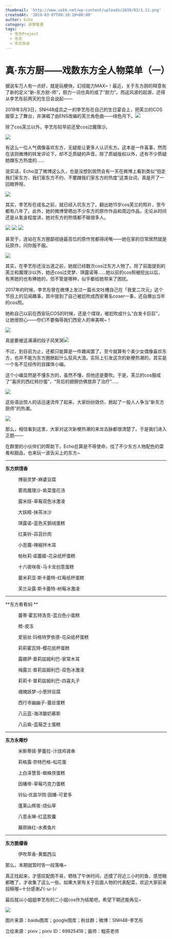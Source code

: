 ```yaml
---
thumbnail: 'http://www.uzkk.net/wp-content/uploads/2019/03/1.11.png'
createdAt: '2019-03-07T09:10:10+00:00'
author: Echo
category: 异想笔录
tags:
  - 东方Project
  - 东方
  - 东方杂谈
---
```


# 真·东方厨——戏数东方全人物菜单（一）

据说车万人有一点好，就是玩梗快，幻视能力MAX~！最近，关于东方厨的释意有了新的定义“新-东方厨-师”，厨力一词也真的成了“厨力”。而这风波的起源，还得从李艺彤前两天的生日会说起——

2019年3月3日，SNH48成员之一的李艺彤在自己的生日宴会上，把芙兰的COS服穿上了舞台，并演唱了由ENS改编的芙兰角色曲——绯色月下。![](http://www.uzkk.net/wp-content/uploads/2019/03/0.1.jpg)

除了cos芙兰以外，李艺彤较早前还曾cos过魔理沙。

![](http://www.uzkk.net/wp-content/uploads/2019/03/0.2.jpg)

有这么一位人气偶像喜欢东方，无疑能让更多人认识东方。这本是一件喜事，然而在该则微博的转发评论下，却不乏质疑的声音。除了质疑版权以外，还有不少质疑她蹭东方热度的……

说实话，Echo混了微博这么久，也是没想到居然会有一天在微博上看到类似“抱走我们家东方、我们家东方不约、不要蹭我们家东方的热度”这类台词，真是开了一回眼界呀。

![](http://www.uzkk.net/wp-content/uploads/2019/03/0.3.jpg)

其实，李艺彤在成名之前，就已经入坑东方了。翻出她15岁cos芙兰的照片，至今都有八年了。此外，她的微博曾晒出不少东方的原作作品和周边作品，无论从时间还是从氪金程度讲，她对东方的热情都不输很多人。

![](http://www.uzkk.net/wp-content/uploads/2019/03/0.4.png) ![](http://www.uzkk.net/wp-content/uploads/2019/03/0.5.png) ![](http://www.uzkk.net/wp-content/uploads/2019/03/0.6.jpg)

甚至于，连站在东方圈鄙视链最高位的原作党都得闭嘴——她在家的日常居然就是玩原作，问你服不服。

![](http://www.uzkk.net/wp-content/uploads/2019/03/0.7.png)

其实，在李艺彤还没出道之前，她就已经数次cos过东方人物了。除了前面提到的芙兰和魔理沙以外，她还cos过灵梦、琪露诺等……她以前的cos照被挖出以后，有黑她的也有捧她的，但不管是哪种，似乎都给她带来了困扰。

2017年的时候，李艺彤曾在微博上发过一篇长文吐槽自己在「我爱二次元」这个节目上的见闻趣事，其中提到了自己被尬吹成西安著名coser一事，还自爆出当年的cos照。

她称自己以前在西安玩COS的时候，还是个煤球，被尬吹成什么“白发卡巨巨”，让她很担心——你们不要侮辱我们西安人的审美啊~！

![](http://www.uzkk.net/wp-content/uploads/2019/03/0.8.png)

真是要被这满满的段子风笑哭![](https://res.wx.qq.com/mpres/htmledition/images/icon/common/emotion_panel/emoji_ios/u1F602.png?tp=webp&wxfrom=5&wx_lazy=1&wx_co=1)

不过，到目前为止，还都只能算是一件趣闻罢了。至今就算有个美少女偶像喜欢东方，也并不能为东方圈掀起什么狂风大浪。实际上引发这次的新梗热潮的，其实是一个名不见经传的自媒体小编。

这个小编显然是不懂东方的，虽然不懂，但他还是要吹。于是，芙兰的cos服成了“喜庆的西红柿炒蛋”，“背后的翅膀仿佛放弃了治疗”……

![](http://www.uzkk.net/wp-content/uploads/2019/03/0.9.jpg)

这些语出惊人的话迅速流传了起来，大家纷纷效仿，掀起了一股人人争当“新东方厨师”的热潮。

![](http://www.uzkk.net/wp-content/uploads/2019/03/0.10.jpg)

那么，相信看到这里，大家对这次新梗热潮的来龙去脉都很清楚了。于是我们进入正题——

在群里的小伙伴们的帮助下，Echo总算是不辱使命，找了不少东方人物配色的菜肴和甜品，也来玩一波舌尖上的东方~

---

**东方烘馍香**

<figure>
  <img src="http://www.uzkk.net/wp-content/uploads/2019/03/1.1.png" alt=""/>
  <figcaption>博丽灵梦-麻婆豆腐</figcaption>
</figure>

<figure>
  <img src="http://www.uzkk.net/wp-content/uploads/2019/03/1.2.png" alt=""/>
  <figcaption>雾雨魔理沙-紫菜蛋花汤</figcaption>
</figure>

<figure>
  <img src="http://www.uzkk.net/wp-content/uploads/2019/03/1.3.png" alt=""/>
  <figcaption>露米娅-草莓双色冰激凌</figcaption>
</figure>

<figure>
  <img src="http://www.uzkk.net/wp-content/uploads/2019/03/1.4.png" alt=""/>
  <figcaption>大妖精-抹茶冰沙</figcaption>
</figure>

<figure>
  <img src="http://www.uzkk.net/wp-content/uploads/2019/03/1.5.png" alt=""/>
  <figcaption>琪露诺-蓝色天鹅绒蛋糕</figcaption>
</figure>

<figure>
  <img src="http://www.uzkk.net/wp-content/uploads/2019/03/1.9.png" alt=""/>
  <figcaption>红美铃-蒜苔炒肉</figcaption>
</figure>

<figure>
  <img src="http://www.uzkk.net/wp-content/uploads/2019/03/1.10.png" alt=""/>
  <figcaption>小恶魔-辣椒拌木耳</figcaption>
</figure>

<figure>
  <img src="http://www.uzkk.net/wp-content/uploads/2019/03/1.11.png" alt=""/>
  <figcaption>帕秋莉·诺蕾姬-花朵纸杯蛋糕</figcaption>
</figure>

<figure>
  <img src="http://www.uzkk.net/wp-content/uploads/2019/03/1.12.png" alt=""/>
  <figcaption>十六夜咲夜-马卡龙创意蛋糕</figcaption>
</figure>

<figure>
  <img src="http://www.uzkk.net/wp-content/uploads/2019/03/1.13-1.png" alt=""/>
  <figcaption>蕾米莉亚·斯卡蕾特-红莓纸杯蛋糕</figcaption>
</figure>

<figure>
  <img src="http://www.uzkk.net/wp-content/uploads/2019/03/1.13.png" alt=""/>
  <figcaption>芙兰朵露·斯卡蕾特-树莓冰激凌</figcaption>
</figure>

---

**东方肴肴焖 **

<figure>
  <img src="http://www.uzkk.net/wp-content/uploads/2019/03/2.1.png" alt=""/>
  <figcaption>蕾蒂·霍瓦特洛克-蓝白色小蛋糕</figcaption>
</figure>

<figure>
  <img src="http://www.uzkk.net/wp-content/uploads/2019/03/2.2.png" alt=""/>
  <figcaption>橙-皮冻</figcaption>
</figure>

<figure>
  <img src="http://www.uzkk.net/wp-content/uploads/2019/03/2.3.png" alt=""/>
  <figcaption>爱丽丝·玛格特罗依德-花朵纸杯蛋糕</figcaption>
</figure>

<figure>
  <img src="http://www.uzkk.net/wp-content/uploads/2019/03/2.4.png" alt=""/>
  <figcaption>莉莉霍瓦特-樱花纸杯蛋糕</figcaption>
</figure>

<figure>
  <img src="http://www.uzkk.net/wp-content/uploads/2019/03/2.5.png" alt=""/>
  <figcaption>露娜萨·普莉兹姆利巴-家常木耳</figcaption>
</figure>

<figure>
  <img src="http://www.uzkk.net/wp-content/uploads/2019/03/2.6.png" alt=""/>
  <figcaption>梅露兰·普莉兹姆利巴-双色冰激凌</figcaption>
</figure>

<figure>
  <img src="http://www.uzkk.net/wp-content/uploads/2019/03/2.7.png" alt=""/>
  <figcaption>莉莉卡·普莉兹姆利巴-四喜丸子</figcaption>
</figure>

<figure>
  <img src="http://www.uzkk.net/wp-content/uploads/2019/03/2.8.png" alt=""/>
  <figcaption>魂魄妖梦-小葱拌豆腐</figcaption>
</figure>

<figure>
  <img src="http://www.uzkk.net/wp-content/uploads/2019/03/2.9.png" alt=""/>
  <figcaption>西行寺幽幽子-蕾丝蛋糕</figcaption>
</figure>

<figure>
  <img src="http://www.uzkk.net/wp-content/uploads/2019/03/2.10.png" alt=""/>
  <figcaption>八云蓝-海洋酸奶慕斯</figcaption>
</figure>

<figure>
  <img src="http://www.uzkk.net/wp-content/uploads/2019/03/2.11.png" alt=""/>
  <figcaption>八云紫-蓝莓芝士蛋糕</figcaption>
</figure>

---

**东方永椰炒**

<figure>
  <img src="http://www.uzkk.net/wp-content/uploads/2019/03/3.1.png" alt=""/>
  <figcaption>米斯蒂娅·萝蕾拉-汁烧鸡肾串</figcaption>
</figure>

<figure>
  <img src="http://www.uzkk.net/wp-content/uploads/2019/03/3.2.png" alt=""/>
  <figcaption>莉格露·奈特巴格-松花蛋</figcaption>
</figure>

<figure>
  <img src="http://www.uzkk.net/wp-content/uploads/2019/03/3.3.png" alt=""/>
  <figcaption>上白泽慧音-蜘蛛侠蛋糕</figcaption>
</figure>

<figure>
  <img src="http://www.uzkk.net/wp-content/uploads/2019/03/3.4.png" alt=""/>
  <figcaption>因幡帝-草莓巧克力蛋糕</figcaption>
</figure>

<figure>
  <img src="http://www.uzkk.net/wp-content/uploads/2019/03/3.5.png" alt=""/>
  <figcaption>铃仙·优昙华院·因幡-可爱多</figcaption>
</figure>

<figure>
  <img src="http://www.uzkk.net/wp-content/uploads/2019/03/3.6.png" alt=""/>
  <figcaption>蓬莱山辉夜-烧仙草</figcaption>
</figure>

<figure>
  <img src="http://www.uzkk.net/wp-content/uploads/2019/03/3.7.png" alt=""/>
  <figcaption>八意永琳-红蓝胶囊</figcaption>
</figure>

<figure>
  <img src="http://www.uzkk.net/wp-content/uploads/2019/03/3.8.png" alt=""/>
  <figcaption>藤原妹红-水煮鱼片</figcaption>
</figure>

---

**东方脆檬香**

<figure>
  <img src="http://www.uzkk.net/wp-content/uploads/2019/03/4.1.png" alt=""/>
  <figcaption>伊吹萃香-黄瓢西瓜</figcaption>
</figure>

那么，本期就暂时告一段落咯~

真正找起来，才感叹配图不易，牺牲了午休时间，还摸了将近三小时的鱼，感觉眼都瞎了，才收集了这么一些。如果大家有关于后面人物的代表配菜，欢迎大家前来投稿喔~十分感谢♪(･ω･)ﾉ

最后就以小姐姐李艺彤的二小姐cos作为结尾吧，希望下期还能再见~

![](http://www.uzkk.net/wp-content/uploads/2019/03/0.11.jpg)

图片来源：baidu图库；google图库；粉丝群；微博：SNH48-李艺彤

立绘来源：pixiv；pixiv ID：69825418；画师：粗茶老师

